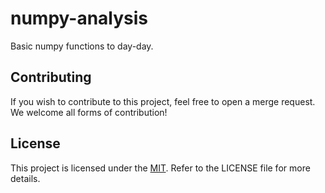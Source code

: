 # numpy-analysis

Basic numpy functions to day-day.

## Contributing

If you wish to contribute to this project, feel free to open a merge request. We welcome all forms of contribution!

## License

This project is licensed under the [MIT](https://github.com/luizvilasboas/numpy-analysis/blob/main/LICENSE). Refer to the LICENSE file for more details.
